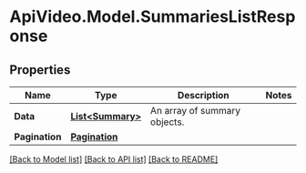 # ApiVideo.Model.SummariesListResponse

## Properties

Name | Type | Description | Notes
------------ | ------------- | ------------- | -------------
**Data** | [**List&lt;Summary&gt;**](Summary.md) | An array of summary objects. | 
**Pagination** | [**Pagination**](Pagination.md) |  | 

[[Back to Model list]](../README.md#documentation-for-models) [[Back to API list]](../README.md#documentation-for-api-endpoints) [[Back to README]](../README.md)

